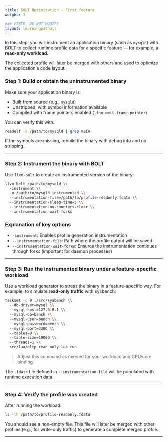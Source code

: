 ```yaml
---
title: BOLT Optimization - First feature
weight: 3

### FIXED, DO NOT MODIFY
layout: learningpathall
---
```


In this step, you will instrument an application binary (such as `mysqld`) with BOLT to collect runtime profile data for a specific feature — for example, a **read-only workload**.

The collected profile will later be merged with others and used to optimize the application's code layout.

### Step 1: Build or obtain the uninstrumented binary

Make sure your application binary is:

- Built from source (e.g., `mysqld`)
- Unstripped, with symbol information available
- Compiled with frame pointers enabled (`-fno-omit-frame-pointer`)

You can verify this with:

```bash
readelf -s /path/to/mysqld | grep main
```

If the symbols are missing, rebuild the binary with debug info and no stripping.

---

### Step 2: Instrument the binary with BOLT

Use `llvm-bolt` to create an instrumented version of the binary:

```bash
llvm-bolt /path/to/mysqld \\
  -instrument \\
  -o /path/to/mysqld.instrumented \\
  --instrumentation-file=/path/to/profile-readonly.fdata \\
  --instrumentation-sleep-time=5 \\
  --instrumentation-no-counters-clear \\
  --instrumentation-wait-forks
```

### Explanation of key options

- `-instrument`: Enables profile generation instrumentation
- `--instrumentation-file`: Path where the profile output will be saved
- `--instrumentation-wait-forks`: Ensures the instrumentation continues through forks (important for daemon processes)

---

### Step 3: Run the instrumented binary under a feature-specific workload

Use a workload generator to stress the binary in a feature-specific way. For example, to simulate **read-only traffic** with sysbench:

```bash
taskset -c 9 ./src/sysbench \\
  --db-driver=mysql \\
  --mysql-host=127.0.0.1 \\
  --mysql-db=bench \\
  --mysql-user=bench \\
  --mysql-password=bench \\
  --mysql-port=3306 \\
  --tables=8 \\
  --table-size=10000 \\
  --threads=1 \\
  src/lua/oltp_read_only.lua run
```

> Adjust this command as needed for your workload and CPU/core binding.

The `.fdata` file defined in `--instrumentation-file` will be populated with runtime execution data.

---

### Step 4: Verify the profile was created

After running the workload:

```bash
ls -lh /path/to/profile-readonly.fdata
```

You should see a non-empty file. This file will later be merged with other profiles (e.g., for write-only traffic) to generate a complete merged profile.

---


